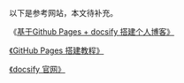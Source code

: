 以下是参考网站，本文待补充。

《[基于Github Pages + docsify 搭建个人博客》](https://zhuanlan.zhihu.com/p/101126727)

[《GitHub Pages 搭建教程》](https://sspai.com/post/54608)

[《docsify 官网》](https://docsify.js.org/#/)
